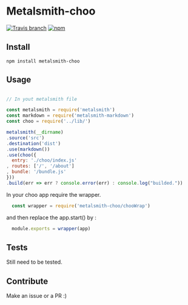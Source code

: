 # Metalsmith-choo

[![Travis branch](https://img.shields.io/travis/wcastand/metalsmith-choo/master.svg?maxAge=2592000?style=flat-square)](https://travis-ci.org/wcastand/metalsmith-choo/master)
[![npm](https://img.shields.io/npm/v/metalsmith-choo.svg?maxAge=2592000?style=flat-square)](https://www.npmjs.com/package/metalsmith-choo)

## Install

``` npm install metalsmith-choo ```

## Usage

```javascript

// In yout metalsmith file

const metalsmith = require('metalsmith')
const markdown = require('metalsmith-markdown')
const choo = require('../lib/')

metalsmith(__dirname)
.source('src')
.destination('dist')
.use(markdown())
.use(choo({
  entry: './choo/index.js'
, routes: ['/', '/about']
, bundle: '/bundle.js'
}))
.build(err => err ? console.error(err) : console.log("builded."))

```

In your choo app require the wrapper.

```javascript
  const wrapper = require('metalsmith-choo/chooWrap')
```

and then replace the app.start() by :

```javascript
  module.exports = wrapper(app)
```

## Tests

Still need to be tested.

## Contribute

Make an issue or a PR :)
